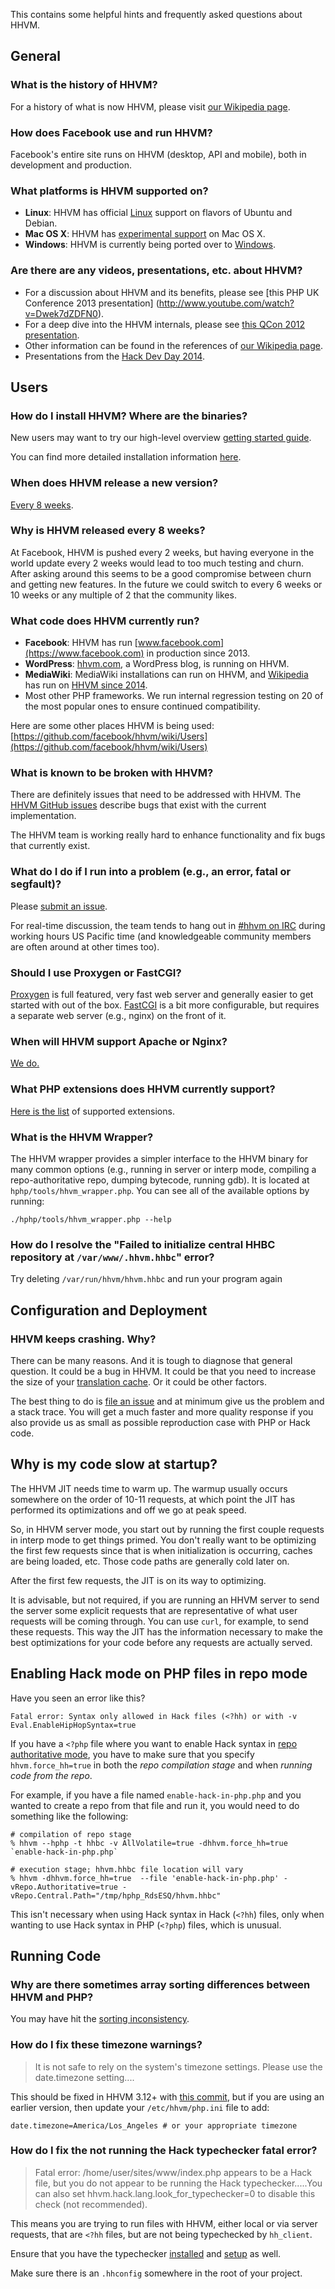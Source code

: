 This contains some helpful hints and frequently asked questions about HHVM.

## General

### What is the history of HHVM?

For a history of what is now HHVM, please visit [our Wikipedia page](http://en.wikipedia.org/wiki/HHVM).

### How does Facebook use and run HHVM?

Facebook's entire site runs on HHVM (desktop, API and mobile), both in development and production.

### What platforms is HHVM supported on?

* **Linux**: HHVM has official [Linux](/hhvm/installation/linux) support on flavors of Ubuntu and Debian.
* **Mac OS X**: HHVM has [experimental support](/hhvm/installation/mac) on Mac OS X.
* **Windows**: HHVM is currently being ported over to [Windows](/hhvm/installation/windows).

### Are there are any videos, presentations, etc. about HHVM?

* For a discussion about HHVM and its benefits, please see [this PHP UK Conference 2013 presentation]
 (http://www.youtube.com/watch?v=Dwek7dZDFN0).
* For a deep dive into the HHVM internals, please see [this QCon 2012 presentation](http://www.infoq.com/presentations/PHP-HHVM-Facebook).
* Other information can be found in the references of [our Wikipedia page](http://en.wikipedia.org/wiki/HHVM).
* Presentations from the [Hack Dev Day 2014](https://www.youtube.com/playlist?list=PLb0IAmt7-GS2fdbb1vVdP8Z8zx1l2L8YS).

## Users

### How do I install HHVM? Where are the binaries?

New users may want to try our high-level overview [getting started guide](/hhvm/getting-started/getting-started).

You can find more detailed installation information [here](/hhvm/installation/introduction).

### When does HHVM release a new version?

[Every 8 weeks](/hhvm/installation/release-schedule).

### Why is HHVM released every 8 weeks?

At Facebook, HHVM is pushed every 2 weeks, but having everyone in the world update every 2 weeks would lead to too much testing and churn. After asking around this seems to be a good compromise between churn and getting new features. In the future we could switch to every 6 weeks or 10 weeks or any multiple of 2 that the community likes.

### What code does HHVM currently run?

* **Facebook**: HHVM has run [www.facebook.com](https://www.facebook.com) in production since 2013. 
* **WordPress**: [hhvm.com](http://hhvm.com), a WordPress blog, is running on HHVM.
* **MediaWiki**: MediaWiki installations can run on HHVM, and [Wikipedia](http://wikipedia.org) has run on [HHVM since 2014](http://hhvm.com/blog/7205/wikipedia-on-hhvm).
* Most other PHP frameworks. We run internal regression testing on 20 of the most popular ones to ensure continued compatibility. 

Here are some other places HHVM is being used: [https://github.com/facebook/hhvm/wiki/Users](https://github.com/facebook/hhvm/wiki/Users)

### What is known to be broken with HHVM?

There are definitely issues that need to be addressed with HHVM. The [HHVM GitHub issues](https://github.com/facebook/hhvm/issues?labels=&page=1&state=open) describe bugs that exist with the current implementation.

The HHVM team is working really hard to enhance functionality and fix bugs that currently exist.
 
### What do I do if I run into a problem (e.g., an error, fatal or segfault)?

Please [submit an issue](https://github.com/facebook/hhvm/wiki/How-to-Report-Issues).

For real-time discussion, the team tends to hang out in [#hhvm on IRC](http://webchat.freenode.net/?channels=hhvm) during working hours US Pacific time (and knowledgeable community members are often around at other times too).

### Should I use Proxygen or FastCGI?

[Proxygen](/hhvm/basic-usage/proxygen) is full featured, very fast web server and generally easier to get started with out of the box. [FastCGI](/hhvm/advanced-usage/fastCGI) is a bit more configurable, but requires a separate web server (e.g., nginx) on the front of it.

### When will HHVM support Apache or Nginx?

[We do.](/hhvm/advanced-usage/fastCGI)

### What PHP extensions does HHVM currently support?

[Here is the list](/hhvm/extensions/introduction) of supported extensions.
 
### What is the HHVM Wrapper?

The HHVM wrapper provides a simpler interface to the HHVM binary for many common options (e.g., running in server or interp mode, compiling a repo-authoritative repo, dumping bytecode, running gdb). It is located at `hphp/tools/hhvm_wrapper.php`. You can see all of the available options by running:

```
./hphp/tools/hhvm_wrapper.php --help
```

### How do I resolve the "Failed to initialize central HHBC repository at `/var/www/.hhvm.hhbc`" error?

Try deleting `/var/run/hhvm/hhvm.hhbc` and run your program again

## Configuration and Deployment

### HHVM keeps crashing. Why?

There can be many reasons. And it is tough to diagnose that general question. It could be a bug in HHVM. It could be that you need to increase the size of your [translation cache](/hhvm/configuration/INI-settings#jit-translation-cache-size). Or it could be other factors.

The best thing to do is [file an issue](https://github.com/facebook/hhvm/issues) and at minimum give us the problem and a stack trace. You will get a much faster and more quality response if you also provide us as small as possible reproduction case with PHP or Hack code.

## Why is my code slow at startup?

The HHVM JIT needs time to warm up. The warmup usually occurs somewhere on the order of 10-11 requests, at which point the JIT has performed its optimizations and off we go at peak speed.

So, in HHVM server mode, you start out by running the first couple requests in interp mode to get things primed. You don't really want to be optimizing the first few requests since that is when initialization is occurring, caches are being loaded, etc. Those code paths are generally cold later on.

After the first few requests, the JIT is on its way to optimizing.

It is advisable, but not required, if you are running an HHVM server to send the server some explicit requests that are representative of what user requests will be coming through. You can use `curl`, for example, to send these requests. This way the JIT has the information necessary to make the best optimizations for your code before any requests are actually served.

## Enabling Hack mode on PHP files in repo mode

Have you seen an error like this?

```
Fatal error: Syntax only allowed in Hack files (<?hh) or with -v Eval.EnableHipHopSyntax=true
```

If you have a `<?php` file where you want to enable Hack syntax in [repo authoritative mode](/hhvm/advanced-usage/repo-authoritative), you have to make sure that you specify `hhvm.force_hh=true` in both the *repo compilation stage* and when *running code from the repo*.

For example, if you have a file named `enable-hack-in-php.php` and you wanted to create a repo from that file and run it,  you would need to do something like the following:

```
# compilation of repo stage
% hhvm --hphp -t hhbc -v AllVolatile=true -dhhvm.force_hh=true `enable-hack-in-php.php`

# execution stage; hhvm.hhbc file location will vary
% hhvm -dhhvm.force_hh=true  --file 'enable-hack-in-php.php' -vRepo.Authoritative=true -vRepo.Central.Path="/tmp/hphp_RdsESQ/hhvm.hhbc"
```

This isn't necessary when using Hack syntax in Hack (`<?hh`) files, only when wanting to use Hack syntax in PHP (`<?php`) files, which is unusual.

## Running Code

### Why are there sometimes array sorting differences between HHVM and PHP?

You may have hit the [sorting inconsistency](/hhvm/inconsistencies/arrays-and-foreach#sorting).

### How do I fix these timezone warnings?

> It is not safe to rely on the system's timezone settings. Please use the date.timezone setting....

This should be fixed in HHVM 3.12+ with [this commit](https://github.com/facebook/hhvm/commit/90509bc46a3ded9e6a95d4d406715ff0c059576d), but if you are using an earlier version, then update your `/etc/hhvm/php.ini` file to add:

```
date.timezone=America/Los_Angeles # or your appropriate timezone
```

### How do I fix the not running the Hack typechecker fatal error?

> Fatal error: /home/user/sites/www/index.php appears to be a Hack file, but you do not appear to be running the Hack typechecker.....You can also set hhvm.hack.lang.look_for_typechecker=0 to disable this check (not recommended).

This means you are trying to run files with HHVM, either local or via server requests, that are `<?hh` files, but are not being typechecked by `hh_client`. 

Ensure that you have the typechecker [installed](/hack/typechecker/install) and [setup](/hack/typechecker/setup) as well.

Make sure there is an `.hhconfig` somewhere in the root of your project.
